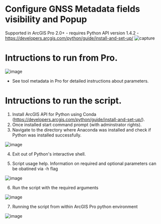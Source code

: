 # Configure GNSS Metadata fields visibility and Popup
Supported in ArcGIS Pro 2.0+ - requires Python API version 1.4.2  - https://developers.arcgis.com/python/guide/install-and-set-up/
![capture](https://user-images.githubusercontent.com/26557666/28002733-a8560878-64ec-11e7-826b-fdace77cef6a.PNG)

# Intructions to run from Pro.
![image](https://user-images.githubusercontent.com/26557666/28002780-05812fbe-64ed-11e7-975e-1b7e63bc2c83.png)

* See tool metadata in Pro for detailed instructions about parameters.

# Intructions to run the script.
1. Install ArcGIS API for Python using Conda (https://developers.arcgis.com/python/guide/install-and-set-up/).
2. Once installed start command prompt (with adminstrator rights). 
3. Navigate to the directory where Anaconda was installed and check if Python was installed successfully.

![image](https://cloud.githubusercontent.com/assets/26557666/24469021/ee2dbbee-146e-11e7-8984-00cbf690b5ca.png)

4. Exit out of Python's interactive shell.



5. Script usage help. Information on required and optional parameters can be obatined via -h flag

![image](https://user-images.githubusercontent.com/26557666/27195233-d493747e-51ba-11e7-98e2-005a8955cccf.png)



6. Run the script with the required arguments 


![image](https://user-images.githubusercontent.com/26557666/27195354-43b21f0e-51bb-11e7-8db1-c609c97f8781.png)


7. Running the script from within ArcGIS Pro python environment

![image](https://user-images.githubusercontent.com/26557666/27195298-0c17f320-51bb-11e7-8e88-0ce9e1c5cabb.png)




